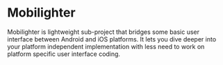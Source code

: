 # Mobilighter

Mobilighter is lightweight sub-project that bridges some basic user interface between Android and iOS platforms. It lets you dive deeper into your platform independent implementation with less need to work on platform specific user interface coding.

